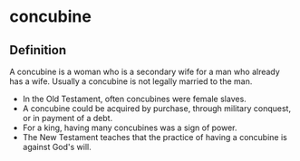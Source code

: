 # concubine

## Definition

A concubine is a woman who is a secondary wife for a man who already has a wife. Usually a concubine is not legally married to the man.

* In the Old Testament, often concubines were female slaves.
* A concubine could be acquired by purchase, through military conquest, or in payment of a debt.
* For a king, having many concubines was a sign of power.
* The New Testament teaches that the practice of having a concubine is against God's will.